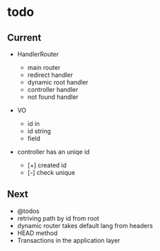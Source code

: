 # todo

## Current

- HandlerRouter
  - main router
  - redirect handler
  - dynamic root handler
  - controller handler
  - not found handler

- VO
  - id in
  - id string
  - field

- controller has an uniqe id
  - [+] created id
  - [-] check unique

## Next

- @todos
- retriving path by id from root
- dynamic router takes default lang from headers  
- HEAD method
- Transactions in the application layer
